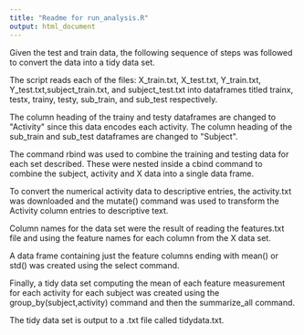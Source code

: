 ```yaml
---
title: "Readme for run_analysis.R"
output: html_document
---
```



Given the test and train data, the following sequence of steps was followed to convert the data into a tidy data set. 

The script reads each of the files: X_train.txt, X_test.txt, Y_train.txt, Y_test.txt,subject_train.txt, and subject_test.txt into dataframes titled trainx, testx, trainy, testy, sub_train, and sub_test respectively.

The column heading of the trainy and testy dataframes are changed to "Activity" since this data encodes each activity.  The column heading of the sub_train and sub_test dataframes are changed to "Subject".  

The command rbind was used to combine the training and testing data for each set described.  These were nested inside a cbind command to combine the subject, activity and X data into a single data frame.  

To convert the numerical activity data to descriptive entries, the activity.txt was downloaded and the mutate() command was used to transform the Activity column entries to descriptive text.  

Column names for the data set were the result of reading the features.txt file and using the feature names for each column from the X data set.  

A data frame containing just the feature columns ending with mean() or std() was created using the select command. 

Finally, a tidy data set computing the mean of each feature measurement for each activity for each subject was created using the group_by(subject,activity) command and then the summarize_all command.  

The tidy data set is output to a .txt file called tidydata.txt.

